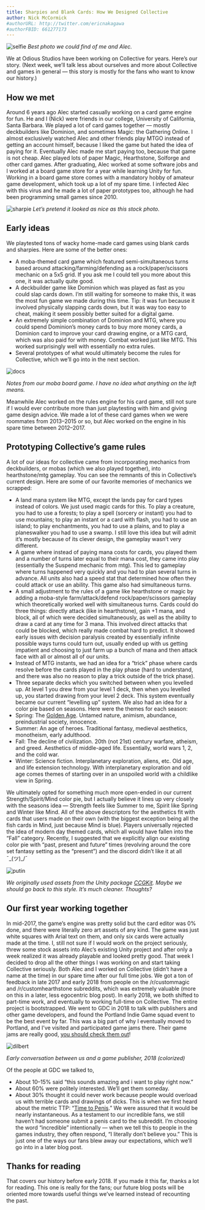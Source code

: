 ```yaml
---
title: Sharpies and Blank Cards: How We Designed Collective
author: Nick McCormick
#authorURL: http://twitter.com/ericnakagawa
#authorFBID: 661277173
---
```


![selfie](assets/blog1/selfie.png)
_Best photo we could find of me and Alec._

We at Odious Studios have been working on Collective for years. Here’s our story. (Next week, we’ll talk less about ourselves and more about Collective and games in general — this story is mostly for the fans who want to know our history.)

## How we met

Around 6 years ago Alec started casually working on a card game engine for fun. He and I (Nick) were friends in our college, University of California, Santa Barbara. We played a lot of card games together — mostly deckbuilders like Dominion, and sometimes Magic: the Gathering Online. I almost exclusively watched Alec and other friends play MTGO instead of getting an account himself, because I liked the game but hated the idea of paying for it. Eventually Alec made me start paying too, because that game is not cheap. Alec played lots of paper Magic, Hearthstone, Solforge and other card games.
After graduating, Alec worked at some software jobs and I worked at a board game store for a year while learning Unity for fun. Working in a board game store comes with a mandatory hobby of amateur game development, which took up a lot of my spare time. I infected Alec with this virus and he made a lot of paper prototypes too, although he had been programming small games since 2010.

![sharpie](assets/blog1/sharpie.jpg)
_Let’s pretend it looked as nice as this stock photo._

## Early ideas

We playtested tons of wacky home-made card games using blank cards and sharpies. Here are some of the better ones:

- A moba-themed card game which featured semi-simultaneous turns based around attacking/farming/defending as a rock/paper/scissors mechanic on a 5x5 grid. If you ask me I could tell you more about this one, it was actually quite good.
- A deckbuilder game like Dominion which was played as fast as you could slap cards down. I’m still waiting for someone to make this, it was the most fun game we made during this time. Tip: it was fun because it involved physically slapping cards down, but it was way too easy to cheat, making it seem possibly better suited for a digital game.
- An extremely simple combination of Dominion and MTG, where you could spend Dominion’s money cards to buy more money cards, a Dominion card to improve your card drawing engine, or a MTG card, which was also paid for with money. Combat worked just like MTG. This worked surprisingly well with essentially no extra rules.
- Several prototypes of what would ultimately become the rules for Collective, which we’ll go into in the next section.

![docs](assets/blog1/docs.png)

_Notes from our moba board game. I have no idea what anything on the left means._

Meanwhile Alec worked on the rules engine for his card game, still not sure if I would ever contribute more than just playtesting with him and giving game design advice. We made a lot of these card games when we were roommates from 2013–2015 or so, but Alec worked on the engine in his spare time between 2012–2017.

## Prototyping Collective’s game rules

A lot of our ideas for collective came from incorporating mechanics from deckbuilders, or mobas (which we also played together), into hearthstone/mtg gameplay. You can see the remnants of this in Collective’s current design. Here are some of our favorite memories of mechanics we scrapped:

- A land mana system like MTG, except the lands pay for card types instead of colors. We just used magic cards for this. To play a creature, you had to use a forests; to play a spell (sorcery or instant) you had to use mountains; to play an instant or a card with flash, you had to use an island; to play enchantments, you had to use a plains, and to play a planeswalker you had to use a swamp. I still love this idea but will admit it’s mostly because of its clever design, the gameplay wasn’t very different.
- A game where instead of paying mana costs for cards, you played them and a number of turns later equal to their mana cost, they came into play (essentially the Suspend mechanic from mtg). This led to gameplay where turns happened very quickly and you had to plan several turns in advance. All units also had a speed stat that determined how often they could attack or use an ability. This game also had simultaneous turns.
- A small adjustment to the rules of a game like hearthstone or magic by adding a moba-style farm/attack/defend rock/paper/scissors gameplay which theoretically worked well with simultaneous turns. Cards could do three things: directly attack (like in hearthstone), gain +1 mana, and block, all of which were decided simultaneously, as well as the ability to draw a card at any time for 3 mana. This involved direct attacks that could be blocked, which really made combat hard to predict. It showed early issues with decision paralysis created by essentially infinite possible ways turns could turn out, usually ended up with us getting impatient and choosing to just farm up a bunch of mana and then attack face with all or almost all of our units.
- Instead of MTG instants, we had an idea for a “trick” phase where cards resolve before the cards played in the play phase (hard to understand, and there was also no reason to play a trick outside of the trick phase).
- Three separate decks which you switched between when you levelled up. At level 1 you drew from your level 1 deck, then when you levelled up, you started drawing from your level 2 deck. This system eventually became our current “levelling up” system.
  We also had an idea for a color pie based on seasons. Here were the themes for each season:
- Spring: The [Golden Age](https://en.wikipedia.org/wiki/Golden_Age). Untamed nature, animism, abundance, preindustrial society, innocence.
- Summer: An age of heroes. Traditional fantasy, medieval aesthetics, monotheism, early adulthood.
- Fall: The decline of civilization. 20th (not 21st) century warfare, atheism, and greed. Aesthetics of middle-aged life. Essentially, world wars 1, 2, and the cold war.
- Winter: Science fiction. Interplanetary exploration, aliens, etc. Old age, and life extension technology. With interplanetary exploration and old age comes themes of starting over in an unspoiled world with a childlike view in Spring.

We ultimately opted for something much more open-ended in our current Strength/Spirit/Mind color pie, but I actually believe it lines up very closely with the seasons idea — Strength feels like Summer to me, Spirit like Spring and Winter like Mind. All of the above descriptors for the aesthetics fit with cards that users made on their own (with the biggest exception being all the fish cards in Mind, just because Mind is blue). Players universally rejected the idea of modern day themed cards, which all would have fallen into the “Fall” category. Recently, I suggested that we explicitly align our existing color pie with “past, present and future” times (revolving around the core set fantasy setting as the “present”) and the discord didn’t like it at all ¯\_(ツ)\_/¯

![putin](assets/blog1/putin.jpg)

_We originally used assets from the Unity package [CCGKit](https://assetstore.unity.com/packages/templates/systems/ccg-kit-52739). Maybe we should go back to this style. It’s much cleaner. Thoughts?_

## Our first year working together

In mid-2017, the game’s engine was pretty solid but the card editor was 0% done, and there were literally zero art assets of any kind. The game was just white squares with Arial text on them, and only six cards were actually made at the time. I, still not sure if I would work on the project seriously, threw some stock assets into Alec’s existing Unity project and after only a week realized it was already playable and looked pretty good. That week I decided to drop all the other things I was working on and start taking Collective seriously.
Both Alec and I worked on Collective (didn’t have a name at the time) in our spare time after our full time jobs. We got a ton of feedback in late 2017 and early 2018 from people on the /r/custommagic and /r/customhearthstone subreddits, which was extremely valuable (more on this in a later, less egocentric blog post). In early 2018, we both shifted to part-time work, and eventually to working full-time on Collective. The entire project is bootstrapped.
We went to GDC in 2018 to talk with publishers and other game developers, and found the Portland Indie Game squad event to be the best event by far. This was a big part of why I eventually moved to Portland, and I’ve visited and participated game jams there. Their game jams are really good, [you should check them out](https://pigsquad.com/)!

![dilbert](assets/blog1/dilbert.png)

_Early conversation between us and a game publisher, 2018 (colorized)_

Of the people at GDC we talked to,

- About 10–15% said “this sounds amazing and i want to play right now.”
- About 60% were politely interested. We’ll get them someday.
- About 30% thought it could never work because people would overload us with terrible cards and drawings of dicks. This is when we first heard about the metric TTP: “[Time to Penis](https://www.engadget.com/2009/03/24/overheard-gdc09-ttp-time-to-penis/).” We were assured that it would be nearly instantaneous. As a testament to our incredible fans, we still haven’t had someone submit a penis card to the subreddit. I’m choosing the word “incredible” intentionally — when we tell this to people in the games industry, they often respond, “I literally don’t believe you.” This is just one of the ways our fans blew away our expectations, which we’ll go into in a later blog post.

## Thanks for reading

That covers our history before early 2018. If you made it this far, thanks a lot for reading. This one is really for the fans; our future blog posts will be oriented more towards useful things we’ve learned instead of recounting the past.
